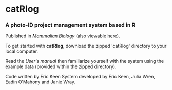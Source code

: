 # catRlog
### A photo-ID project management system based in R

Published in [*Mammalian Biology*](https://link.springer.com/article/10.1007%2Fs42991-021-00158-7) (also viewable [here](https://rdcu.be/csdPC)).  


To get started with **catRlog**, download the zipped 'catRlog' directory to your local computer.

Read the *User's manual* then familiarize yourself with the system using the example data (provided within the zipped directory).

Code written by Eric Keen
System developed by Eric Keen, Julia Wren, Éadin O'Mahony and Janie Wray.
